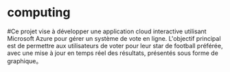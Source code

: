 # computing
#Ce projet vise à développer une application cloud interactive utilisant Microsoft Azure pour gérer un système de vote en ligne. L'objectif principal est de permettre aux utilisateurs de voter pour leur star de football préférée, avec une mise à jour en temps réel des résultats, présentés sous forme de graphique。
